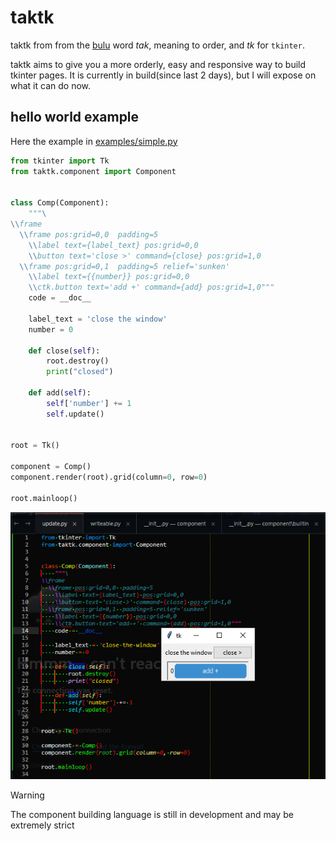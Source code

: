 # taktk

taktk from from the [bulu](https://wikipedia.com/wiki/bulu) word
_tak_, meaning to order, and _tk_ for `tkinter`.

taktk aims to give you a more orderly, easy and responsive way to build tkinter
pages.
It is currently in build(since last 2 days), but I will expose on what it can
do now.

## hello world example

Here the example in [examples/simple.py](examples/simple.py)

```python
from tkinter import Tk
from taktk.component import Component


class Comp(Component):
    """\
\\frame
  \\frame pos:grid=0,0  padding=5
    \\label text={label_text} pos:grid=0,0
    \\button text='close >' command={close} pos:grid=1,0
  \\frame pos:grid=0,1  padding=5 relief='sunken'
    \\label text={{number}} pos:grid=0,0
    \\ctk.button text='add +' command={add} pos:grid=1,0"""
    code = __doc__

    label_text = 'close the window'
    number = 0

    def close(self):
        root.destroy()
        print("closed")

    def add(self):
        self['number'] += 1
        self.update()


root = Tk()

component = Comp()
component.render(root).grid(column=0, row=0)

root.mainloop()
```

![demo](images/example-simple.png)

> [!WARNING]
> The component building language is still in development and may be extremely
> strict
